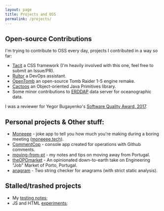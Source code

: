 ```yaml
---
layout: page
title: Projects and OSS
permalink: /projects/
---
```


## Open-source Contributions

I'm trying to contribute to OSS every day, projects I contributed in a way so far:

- [Tacit](https://github.com/yegor256/tacit) a CSS framework (I'm heavily involved with this one, feel free to submit an Issue/PR).
- [Rultor](https://github.com/yegor256/rultor) a DevOps assistant.
- [OpenTomb](https://github.com/opentomb/OpenTomb) an open-source Tomb Raider 1-5 engine remake.
- [Cactoos](https://github.com/yegor256/cactoos) an Object-oriented Java Primitives library.
- Some minor contributions to [ERDDAP](http://coastwatch.pfeg.noaa.gov/erddap/download/changes.html) data server for oceanographic data.

I was a reviewer for Yegor Bugayenko's [Software Quality Award, 2017](http://www.yegor256.com/2016/10/23/award-2017.html).

## Personal projects & Other stuff:

- [Moneeee](https://github.com/filfreire/Moneeee) - joke app to tell you how much you're making during a boring meeting ([moneeee.tech](https://moneeee.tech)).
- [CommentCop](https://github.com/filfreire/CommentCop) - console app created for operations with Github comments.
- [moving-from-pt](https://github.com/filfreire/moving-from-pt) - my notes and tips on moving away from Portugal.
- [theOPOmarket](https://github.com/filfreire/theOPOmarket) - An opinionated down-to-earth take on Engineering "Job" Market of Porto, Portugal.
- [anagram](https://github.com/filfreire/anagram) -  Two string checker for anagrams (with strict static analysis).


## Stalled/trashed projects

- My [testing notes](https://github.com/filfreire/testing/blob/master/README.md);
- JS and HTML [experiments](https://github.com/dembros/tileMe);
